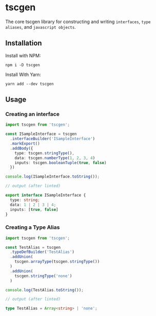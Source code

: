 # tscgen

The core tscgen library for constructing and writing `interfaces`, `type aliases`, and `javascript objects`.

## Installation

Install with NPM:

```npm i -D tscgen```

Install With Yarn:

```yarn add --dev tscgen```

## Usage

### Creating an interface

```ts
import tscgen from 'tscgen';

const ISampleInterface = tscgen
  .interfaceBuilder('ISampleInterface')
  .markExport()
  .addBody({
    type: tscgen.stringType(),
    data: tscgen.numberType(1, 2, 3, 4)
    inputs: tscgen.booleanTuple(true, false)
  })

console.log(ISampleInterface.toString());

// output (after linted)

export interface ISampleInterface {
  type: string;
  data: 1 | 2 | 3 | 4;
  inputs: [true, false]
}
```

### Creating a Type Alias

```ts
import tscgen from 'tscgen';

const TestAlias = tscgen
  .typeDefBuilder('TestAlias')
  .addUnion(
    tscgen.arrayType(tscgen.stringType())
  )
  .addUnion(
    tscgen.stringType('none')
  )

console.log(TestAlias.toString());

// output (after linted)

type TestAlias = Array<string> | 'none';
```
